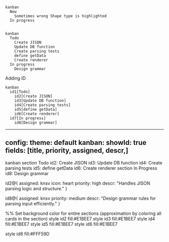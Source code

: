 ```mermaid
kanban
  New
    Sometimes wrong Shape type is highlighted
  In progress


```

```mermaid
kanban
  Todo
    Create JISON
    Update DB function
    Create parsing tests
    define getData
    Create renderer
  In progress
    Design grammar

```

Adding ID

```mermaid
kanban
  id1[Todo]
    id2[Create JISON]
    id3[Update DB function]
    id4[Create parsing tests]
    id5[define getData]
    id6[Create renderer]
  id7[In progress]
    id8[Design grammar]

```

---
config:
  theme: default
  kanban:
    showId: true
    fields: [title, priority, assigned, descr,]
---

kanban
  section Todo
    id2: Create JISON
    id3: Update DB function
    id4: Create parsing tests
    id5: define getData
    id6: Create renderer
  section In Progress
    id8: Design grammar

  id2@{
    assigned: knsv
    icon: heart
    priority: high
    descr: "Handles JISON parsing logic and structure."
  }

  id8@{
    assigned: knsv
    priority: medium
    descr: "Design grammar rules for parsing input efficiently."
  }

  %% Set background color for entire sections (approximation by coloring all cards in the section)
  style id2 fill:#E1BEE7
  style id3 fill:#E1BEE7
  style id4 fill:#E1BEE7
  style id5 fill:#E1BEE7
  style id6 fill:#E1BEE7

  style id8 fill:#FFF59D


